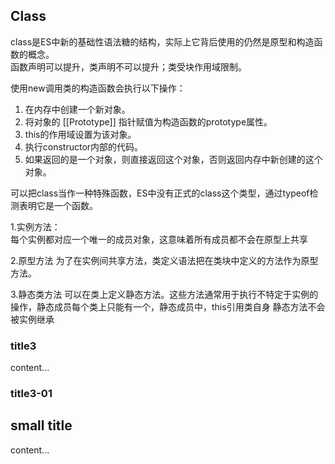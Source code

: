 ## Class
class是ES中新的基础性语法糖的结构，实际上它背后使用的仍然是原型和构造函数的概念。<br/>
函数声明可以提升，类声明不可以提升；类受块作用域限制。  

使用new调用类的构造函数会执行以下操作：  
1. 在内存中创建一个新对象。
2. 将对象的 [[Prototype]] 指针赋值为构造函数的prototype属性。
3. this的作用域设置为该对象。
4. 执行constructor内部的代码。
5. 如果返回的是一个对象，则直接返回这个对象，否则返回内存中新创建的这个对象。

可以把class当作一种特殊函数，ES中没有正式的class这个类型，通过typeof检测表明它是一个函数。

1.实例方法：  
每个实例都对应一个唯一的成员对象，这意味着所有成员都不会在原型上共享

2.原型方法
为了在实例间共享方法，类定义语法把在类块中定义的方法作为原型方法。

3.静态类方法
可以在类上定义静态方法。这些方法通常用于执行不特定于实例的操作，静态成员每个类上只能有一个，静态成员中，this引用类自身 
静态方法不会被实例继承

### title3
content...

### title3-01

## small title
content...